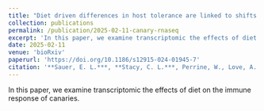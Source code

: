 ```yaml
---
title: "Diet driven differences in host tolerance are linked to shifts in global gene expression in a common avian host-pathogen system"
collection: publications
permalink: /publication/2025-02-11-canary-rnaseq
excerpt: 'In this paper, we examine transcriptomic the effects of diet on the immune response of canaries'
date: 2025-02-11
venue: 'bioRxiv'
paperurl: 'https://doi.org/10.1186/s12915-024-01945-7'
citation: '**Sauer, E. L.***, **Stacy, C. L.***, Perrine, W., Love, A. C., Lewis, J. A., & DuRant, S. E. (2024). *Diet driven differences in host tolerance are linked to shifts in global gene expression in a common avian host-pathogen system.*  **bioRxiv, 2024-08.**  *Co-first authors.*'
---
```

In this paper, we examine transcriptomic the effects of diet on the immune response of canaries.
